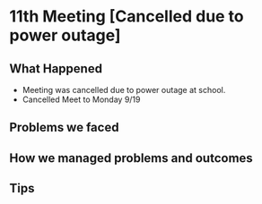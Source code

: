 # 11th Meeting [Cancelled due to power outage]

## What Happened

- Meeting was cancelled due to power outage at school.
- Cancelled Meet to Monday 9/19

## Problems we faced

## How we managed problems and outcomes

## Tips
